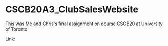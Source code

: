 # CSCB20A3_ClubSalesWebsite

This was Me and Chris's final assignment on course CSCB20 at University of Toronto

Link: 

